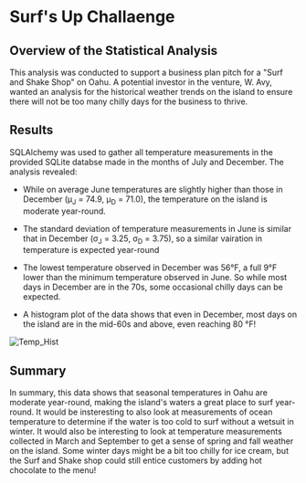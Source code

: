 # Surf's Up Challaenge

## Overview of the Statistical Analysis

This analysis was conducted to support a business plan pitch for a "Surf and Shake Shop" on Oahu. A potential investor in the venture, W. Avy, wanted an analysis for the historical weather trends on the island to ensure there will not be too many chilly days for the business to thrive.

## Results

SQLAlchemy was used to gather all temperature measurements in the provided SQLite databse made in the months of July and December. The analysis revealed:

 * While on average June temperatures are slightly higher than those in December (μ<sub>J</sub> = 74.9, μ<sub>D</sub> = 71.0), the temperature on the island is moderate year-round. 

 * The standard deviation of temperature measurements in June is similar that in December (σ<sub>J</sub> = 3.25, σ<sub>D</sub> = 3.75), so a similar vairation in temperature is expected year-round

* The lowest temperature observed in December was 56°F, a full 9°F lower than the minimum temperature observed in June. So while most days in December are in the 70s, some occasional chilly days can be expected.

* A histogram plot of the data shows that even in December, most days on the island are in the mid-60s and above, even reaching 80 °F!

![Temp_Hist](/Users/catherinesmith/Desktop/unc_bootcamp/module_9/UNCBC-HW9-SurfsUp/histogram.png)


## Summary

In summary, this data shows that seasonal temperatures in Oahu are moderate year-round, making the island's waters a great place to surf year-round. It would be insteresting to also look at measurements of ocean temperature to determine if the water is too cold to surf without a wetsuit in winter. It would also be interesting to look at temperature measurements collected in March and September to get a sense of spring and fall weather on the island. Some winter days might be a bit too chilly for ice cream, but the Surf and Shake shop could still entice customers by adding hot chocolate to the menu!